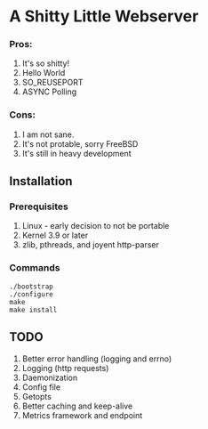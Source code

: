 # A Shitty Little Webserver

### Pros:

1. It's so shitty!
2. Hello World
3. SO_REUSEPORT
4. ASYNC Polling

### Cons:

1. I am not sane.
2. It's not protable, sorry FreeBSD
3. It's still in heavy development

## Installation

### Prerequisites

1. Linux - early decision to not be portable
2. Kernel 3.9 or later
3. zlib, pthreads, and joyent http-parser

### Commands

	./bootstrap
	./configure
	make
	make install

## TODO

1. Better error handling (logging and errno)
2. Logging (http requests)
3. Daemonization
4. Config file
5. Getopts
6. Better caching and keep-alive
7. Metrics framework and endpoint
